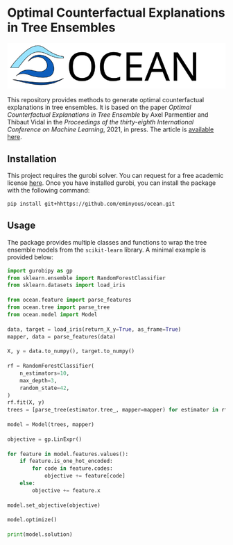 # Optimal Counterfactual Explanations in Tree Ensembles

![Logo](logo.svg)

This repository provides methods to generate optimal counterfactual explanations in tree ensembles.
It is based on the paper *Optimal Counterfactual Explanations in Tree Ensemble* by Axel Parmentier and Thibaut Vidal in the *Proceedings of the thirty-eighth International Conference on Machine Learning*, 2021, in press. The article is [available here](http://proceedings.mlr.press/v139/parmentier21a/parmentier21a.pdf).

## Installation

This project requires the gurobi solver. You can request for a free academic license [here](https://www.gurobi.com/academia/academic-program-and-licenses/). Once you have installed gurobi, you can install the package with the following command:

```bash
pip install git+hhttps://github.com/eminyous/ocean.git
```

## Usage

The package provides multiple classes and functions to wrap the tree ensemble models from the `scikit-learn` library. A minimal example is provided below:

```python
import gurobipy as gp
from sklearn.ensemble import RandomForestClassifier
from sklearn.datasets import load_iris

from ocean.feature import parse_features
from ocean.tree import parse_tree
from ocean.model import Model

data, target = load_iris(return_X_y=True, as_frame=True)
mapper, data = parse_features(data)

X, y = data.to_numpy(), target.to_numpy()

rf = RandomForestClassifier(
    n_estimators=10,
    max_depth=3,
    random_state=42,
)
rf.fit(X, y)
trees = [parse_tree(estimator.tree_, mapper=mapper) for estimator in rf.estimators_]

model = Model(trees, mapper)

objective = gp.LinExpr()

for feature in model.features.values():
    if feature.is_one_hot_encoded:
        for code in feature.codes:
            objective += feature[code]
    else:
        objective += feature.x

model.set_objective(objective)

model.optimize()

print(model.solution)

```
